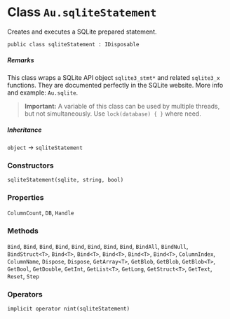 # Class `Au.sqliteStatement`

Creates and executes a SQLite prepared statement.

```
public class sqliteStatement : IDisposable
```

##### Remarks

This class wraps a SQLite API object `sqlite3_stmt*` and related `sqlite3_x` functions. They are documented perfectly in the SQLite website. More info and example: `Au.sqlite`.

> **Important:**
> A variable of this class can be used by multiple threads, but not simultaneously. Use `lock(database) { }` where need.

##### Inheritance

`object` → `sqliteStatement`

### Constructors

`sqliteStatement(sqlite, string, bool)`

### Properties

`ColumnCount`, `DB`, `Handle`

### Methods

`Bind`, `Bind`, `Bind`, `Bind`, `Bind`, `Bind`, `Bind`, `Bind`, `BindAll`, `BindNull`, `BindStruct<T>`, `Bind<T>`, `Bind<T>`, `Bind<T>`, `Bind<T>`, `Bind<T>`, `ColumnIndex`, `ColumnName`, `Dispose`, `Dispose`, `GetArray<T>`, `GetBlob`, `GetBlob`, `GetBlob<T>`, `GetBool`, `GetDouble`, `GetInt`, `GetList<T>`, `GetLong`, `GetStruct<T>`, `GetText`, `Reset`, `Step`

### Operators

`implicit operator nint(sqliteStatement)`